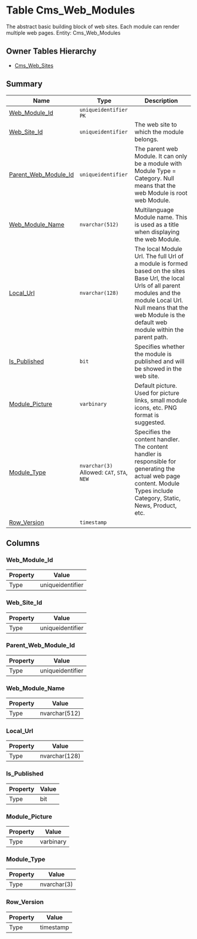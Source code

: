 # Table Cms_Web_Modules

The abstract basic building block of web sites. Each module can render multiple web pages. Entity: Cms_Web_Modules

## Owner Tables Hierarchy

* [Cms_Web_Sites](Cms_Web_Sites.md)

## Summary

| Name | Type | Description |
| - | - | --- |
|[Web_Module_Id](#web_module_id)|`uniqueidentifier` `PK`||
|[Web_Site_Id](#web_site_id)|`uniqueidentifier` |The web site to which the module belongs.|
|[Parent_Web_Module_Id](#parent_web_module_id)|`uniqueidentifier` |The parent web Module. It can only be a module with Module Type = Category. Null means that the web Module is root web Module.|
|[Web_Module_Name](#web_module_name)|`nvarchar(512)` |Multilanguage Module name. This is used as a title when displaying the web Module.|
|[Local_Url](#local_url)|`nvarchar(128)` |The local Module Url. The full Url of a module is formed based on the sites Base Url, the local Urls of all parent modules and the module Local Url. Null means that the web Module is the default web module within the parent path.|
|[Is_Published](#is_published)|`bit` |Specifies whether the module is published and will be showed in the web site.|
|[Module_Picture](#module_picture)|`varbinary` |Default picture. Used for picture links, small module icons, etc. PNG format is suggested.|
|[Module_Type](#module_type)|`nvarchar(3)` Allowed: `CAT`, `STA`, `NEW`|Specifies the content handler. The content handler is responsible for generating the actual web page content. Module Types include Category, Static, News, Product, etc.|
|[Row_Version](#row_version)|`timestamp` ||

## Columns

### Web_Module_Id

| Property | Value |
| - | - |
|Type|uniqueidentifier|

### Web_Site_Id

| Property | Value |
| - | - |
|Type|uniqueidentifier|

### Parent_Web_Module_Id

| Property | Value |
| - | - |
|Type|uniqueidentifier|

### Web_Module_Name

| Property | Value |
| - | - |
|Type|nvarchar(512)|

### Local_Url

| Property | Value |
| - | - |
|Type|nvarchar(128)|

### Is_Published

| Property | Value |
| - | - |
|Type|bit|

### Module_Picture

| Property | Value |
| - | - |
|Type|varbinary|

### Module_Type

| Property | Value |
| - | - |
|Type|nvarchar(3)|

### Row_Version

| Property | Value |
| - | - |
|Type|timestamp|


